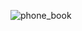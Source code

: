 ![phone_book](https://user-images.githubusercontent.com/69090467/203154524-296eec50-78cc-40c8-9e3c-0ea74863a256.png)
